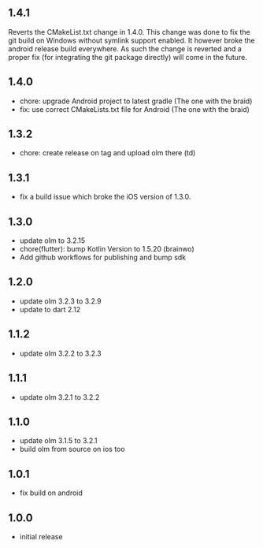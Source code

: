 ## 1.4.1

Reverts the CMakeList.txt change in 1.4.0. This change was done to fix the git
build on Windows without symlink support enabled. It however broke the android
release build everywhere. As such the change is reverted and a proper fix (for
integrating the git package directly) will come in the future.

## 1.4.0

- chore: upgrade Android project to latest gradle (The one with the braid)
- fix: use correct CMakeLists.txt file for Android (The one with the braid)

## 1.3.2

- chore: create release on tag and upload olm there (td)

## 1.3.1

- fix a build issue which broke the iOS version of 1.3.0.

## 1.3.0

- update olm to 3.2.15
- chore(flutter): bump Kotlin Version to 1.5.20 (brainwo)
- Add github workflows for publishing and bump sdk

## 1.2.0

- update olm 3.2.3 to 3.2.9
- update to dart 2.12

## 1.1.2

- update olm 3.2.2 to 3.2.3

## 1.1.1

- update olm 3.2.1 to 3.2.2

## 1.1.0

- update olm 3.1.5 to 3.2.1
- build olm from source on ios too

## 1.0.1

- fix build on android

## 1.0.0

- initial release
